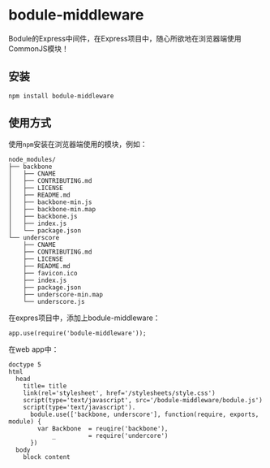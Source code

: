 bodule-middleware
=================

Bodule的Express中间件，在Express项目中，随心所欲地在浏览器端使用CommonJS模块！

## 安装

    npm install bodule-middleware

## 使用方式

使用`npm`安装在浏览器端使用的模块，例如：

    node_modules/
    ├── backbone
    │   ├── CNAME
    │   ├── CONTRIBUTING.md
    │   ├── LICENSE
    │   ├── README.md
    │   ├── backbone-min.js
    │   ├── backbone-min.map
    │   ├── backbone.js
    │   ├── index.js
    │   └── package.json
    └── underscore
        ├── CNAME
        ├── CONTRIBUTING.md
        ├── LICENSE
        ├── README.md
        ├── favicon.ico
        ├── index.js
        ├── package.json
        ├── underscore-min.map
        └── underscore.js

在expres项目中，添加上bodule-middleware：

    app.use(require('bodule-middleware'));

在web app中：

    doctype 5
    html
      head
        title= title
        link(rel='stylesheet', href='/stylesheets/style.css')
        script(type='text/javascript', src='/bodule-middleware/bodule.js')
        script(type='text/javascript').
          bodule.use(['backbone, underscore'], function(require, exports, module) {
            var Backbone  = reuqire('backbone'),
                _         = require('undercore')
          })
      body
        block content
